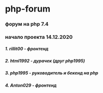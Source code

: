 # php-forum
### форум на php 7.4

### начало проекта 14.12.2020

 
##### 1. rillit00 - фронтенд

##### 2. html1992 - дурачек (друг php1995)

##### 3. php1995 - руководитель и бекенд на php

##### 4. Anton029 - фронтенд
